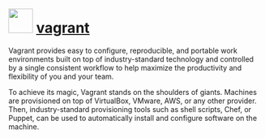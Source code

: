 # <img src="https://cdn.jsdelivr.net/gh/chocolatey/chocolatey-coreteampackages@269d34200380fe4fded0508b85e341e1c055cd85/icons/vagrant.png" width="48" height="48"/> [vagrant](https://chocolatey.org/packages/vagrant)


Vagrant provides easy to configure, reproducible, and portable work environments built on top of industry-standard technology and controlled by a single consistent workflow to help maximize the productivity and flexibility of you and your team.

To achieve its magic, Vagrant stands on the shoulders of giants. Machines are provisioned on top of VirtualBox, VMware, AWS, or any other provider. Then, industry-standard provisioning tools such as shell scripts, Chef, or Puppet, can be used to automatically install and configure software on the machine.

